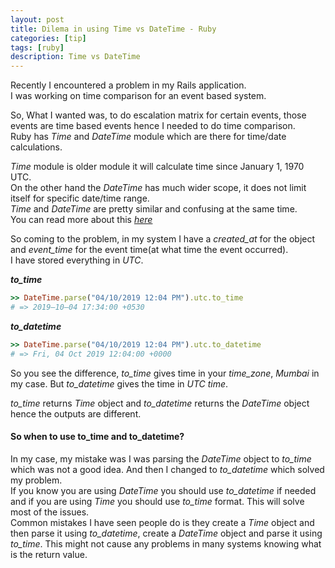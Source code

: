 ```yaml
---
layout: post
title: Dilema in using Time vs DateTime - Ruby
categories: [tip]
tags: [ruby]
description: Time vs DateTime
---
```


Recently I encountered a problem in my Rails application.  
I was working on time comparison for an event based system.

So, What I wanted was, to do escalation matrix for certain events, those events are time based events hence I needed to do time comparison.  
Ruby has _Time_ and _DateTime_ module which are there for time/date calculations.

_Time_ module is older module it will calculate time since January 1, 1970 UTC.  
On the other hand the _DateTime_ has much wider scope, it does not limit itself for specific date/time range.  
_Time_ and _DateTime_ are pretty similar and confusing at the same time.  
You can read more about this _[here](https://stackoverflow.com/a/1261435)_

So coming to the problem, in my system I have a _created_at_ for the object and _event_time_ for the event time(at what time the event occurred).  
I have stored everything in _UTC_.

_**to_time**_

```ruby
>> DateTime.parse("04/10/2019 12:04 PM").utc.to_time
# => 2019–10–04 17:34:00 +0530
```

_**to_datetime**_

```ruby
>> DateTime.parse("04/10/2019 12:04 PM").utc.to_datetime
# => Fri, 04 Oct 2019 12:04:00 +0000
```

So you see the difference, _to_time_ gives time in your _time_zone_, _Mumbai_ in my case. But _to_datetime_ gives the time in _UTC time_.

_to_time_ returns _Time_ object and _to_datetime_ returns the _DateTime_ object hence the outputs are different.

#### So when to use to_time and to_datetime?

In my case, my mistake was I was parsing the _DateTime_ object to _to_time_ which was not a good idea. And then I changed to _to_datetime_ which solved my problem.  
If you know you are using _DateTime_ you should use _to_datetime_ if needed and if you are using _Time_ you should use _to_time_ format. This will solve most of the issues.  
Common mistakes I have seen people do is they create a _Time_ object and then parse it using _to_datetime_, create a _DateTime_ object and parse it using _to_time_. This might not cause any problems in many systems knowing what is the return value.
